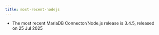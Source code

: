 ```yaml
---
title: most-recent-nodejs
---
```


* The most recent MariaDB Connector/Node.js release is 3.4.5, released on 25 Jul 2025

